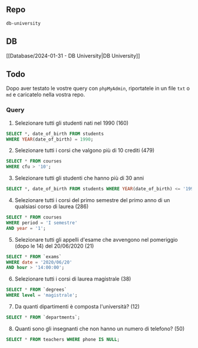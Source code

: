 ## Repo

`db-university`

## DB

[[Database/2024-01-31 - DB University|DB University]]

## Todo

Dopo aver testato le vostre query con `phpMyAdmin`, riportatele in un file `txt` o `md` e caricatelo nella vostra repo.

### Query

1. Selezionare tutti gli studenti nati nel 1990 (160)

```sql
SELECT *, date_of_birth FROM students
WHERE YEAR(date_of_birth) = 1990;
```

2. Selezionare tutti i corsi che valgono più di 10 crediti (479)

```sql
SELECT * FROM courses
WHERE cfu > '10';
```

3. Selezionare tutti gli studenti che hanno più di 30 anni

```sql
SELECT *, date_of_birth FROM students WHERE YEAR(date_of_birth) <= '1994';
```

4. Selezionare tutti i corsi del primo semestre del primo anno di un qualsiasi corso di laurea (286)

```sql
SELECT * FROM courses
WHERE period = 'I semestre'
AND year = '1';
```

5. Selezionare tutti gli appelli d'esame che avvengono nel pomeriggio (dopo le 14) del 20/06/2020 (21)

```sql
SELECT * FROM `exams`
WHERE date = '2020/06/20'
AND hour > '14:00:00';
```

6. Selezionare tutti i corsi di laurea magistrale (38)

```sql
SELECT * FROM `degrees`
WHERE level = 'magistrale';
```

7. Da quanti dipartimenti è composta l'università? (12)

```sql
SELECT * FROM `departments`;
```

8. Quanti sono gli insegnanti che non hanno un numero di telefono? (50)

```sql
SELECT * FROM teachers WHERE phone IS NULL;
```

